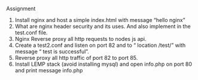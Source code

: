 Assignment

1. Install nginx and host a simple index.html with message “hello
   nginx”
2. What are nginx header security and its uses. And also
   implement in the test.conf file.
3. Nginx Reverse proxy all http requests to nodes js api.
4. Create a test2.conf and listen on port 82 and to “ location /test/”
   with message “ test is successful”.
5. Reverse proxy all http traffic of port 82 to port 85.
6. Install LEMP stack (avoid installing mysql) and open info.php on
   port 80 and print message info.php
